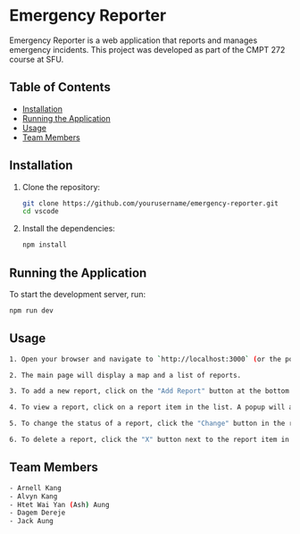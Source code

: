 # Emergency Reporter

Emergency Reporter is a web application that reports and manages emergency incidents. This project was developed as part of the CMPT 272 course at SFU.

## Table of Contents
- [Installation](#installation)
- [Running the Application](#running-the-application)
- [Usage](#usage)
- [Team Members](#team-members)

## Installation
1. Clone the repository:
    ```sh
    git clone https://github.com/yourusername/emergency-reporter.git
    cd vscode
    ```
2. Install the dependencies:
    ```sh
    npm install
    ```
    
## Running the Application
To start the development server, run:
```sh
npm run dev
```

## Usage
```sh
1. Open your browser and navigate to `http://localhost:3000` (or the port specified in your terminal).

2. The main page will display a map and a list of reports.

3. To add a new report, click on the "Add Report" button at the bottom of the report list. Fill in the required details and submit the form.

4. To view a report, click on a report item in the list. A popup will appear with the report details.

5. To change the status of a report, click the "Change" button in the report details popup. You will be prompted to enter a password. The default password is `admin`.

6. To delete a report, click the "X" button next to the report item in the list. You will be prompted to enter a password. The default password is `admin`.
```

## Team Members
```sh
- Arnell Kang
- Alvyn Kang
- Htet Wai Yan (Ash) Aung
- Dagem Dereje
- Jack Aung
```
